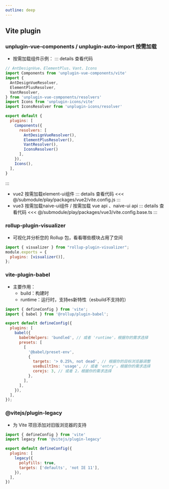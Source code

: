```yaml
---
outline: deep
---
```

## Vite plugin
### unplugin-vue-components / unplugin-auto-import 按需加载
- 按需加载组件示例：
::: details 查看代码
```js
// AntDesignVue、ElementPlus、Vant、Icons
import Components from 'unplugin-vue-components/vite'
import {
  AntDesignVueResolver,
  ElementPlusResolver,
  VantResolver,
} from 'unplugin-vue-components/resolvers'
import Icons from 'unplugin-icons/vite'
import IconsResolver from 'unplugin-icons/resolver'

export default {
  plugins: [
    Components({
      resolvers: [
        AntDesignVueResolver(),
        ElementPlusResolver(),
        VantResolver(),
        IconsResolver()
      ],
    }),
    Icons(),
  ],
}
```
:::
- vue2 按需加载element-ui组件
::: details 查看代码
<<< @/submodule/play/packages/vue2/vite.config.js
:::
- vue3 按需加载naive-ui组件 / 按需加载 vue api 、naive-ui api
::: details 查看代码
<<< @/submodule/play/packages/vue3/vite.config.base.ts
:::
### rollup-plugin-visualizer
- 可视化并分析您的 Rollup 包，看看哪些模块占用了空间
```js
import { visualizer } from "rollup-plugin-visualizer";
module.exports = {
  plugins: [visualizer()],
};
```
### vite-plugin-babel
- 主要作用：
  -  build：构建时
  -  runtime：运行时，支持es新特性（esbuild不支持的）
```js
import { defineConfig } from 'vite';
import { babel } from '@rollup/plugin-babel';

export default defineConfig({
  plugins: [
    babel({
      babelHelpers: 'bundled', // 或者 'runtime'，根据你的需求选择
      presets: [
        [
          '@babel/preset-env',
          {
            targets: '> 0.25%, not dead', // 根据你的目标浏览器调整
            useBuiltIns: 'usage', // 或者 'entry'，根据你的需求选择
            corejs: 3, // 或者 2，根据你的需求选择
          },
        ],
      ],
    }),
  ],
});
```
### @vitejs/plugin-legacy
- 为 Vite 项目添加对旧版浏览器的支持
```js
import { defineConfig } from 'vite'
import legacy from '@vitejs/plugin-legacy'

export default defineConfig({
  plugins: [
    legacy({
      polyfills: true,
      targets: ['defaults', 'not IE 11'],
    }),
  ],
})
```
